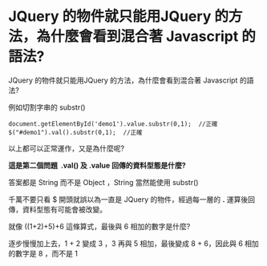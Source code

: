 # JQuery 的物件就只能用JQuery 的方法，為什麼會看到混合著 Javascript 的語法?

JQuery 的物件就只能用JQuery 的方法，為什麼會看到混合著 Javascript 的語法?

例如切割字串的 substr()

```
document.getElementById('demo1').value.substr(0,1);  //正確
$("#demo1").val().substr(0,1);  //正確
```

以上都可以正常運作，又是為什麼呢?

**這是第二個問題  .val() 及 .value 回傳的資料型態是什麼?**

答案都是 String 而不是 Object ，String 當然能使用 substr()

千萬不要只看 $ 開頭就誤以為一直是 JQuery 的物件，經過每一層的 **.** 運算後回傳，資料型態有可能會被改變。

就像 ((1+2)+5)+6 這條算式，最後與 6 相加的數字是什麼?

逐步慢慢加上去，1 + 2 變成 3 ，3 再與 5 相加，最後變成 8 + 6，因此與 6 相加的數字是 8 ，而不是 1